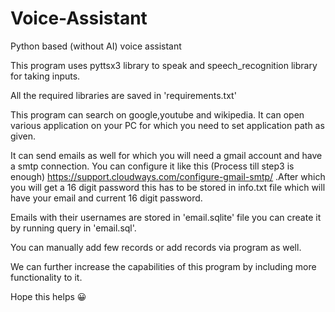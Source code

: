 # Voice-Assistant
Python based (without AI) voice assistant


This program uses pyttsx3 library to speak and speech_recognition library for taking inputs.

All the required libraries are saved in 'requirements.txt'

This program can search on google,youtube and wikipedia. It can open various application on your PC for which you need to set application path as given.

It can send emails as well for which you will need a gmail account and have a smtp connection. You can configure it like this (Process till step3 is enough) https://support.cloudways.com/configure-gmail-smtp/ .After which you will get a 16 digit password this has to be stored in info.txt file which will have your email and current 16 digit password. 

Emails with their usernames are stored in 'email.sqlite' file you can create it by running query in 'email.sql'.

You can manually add few records or add records via program as well.

We can further increase the capabilities of this program by including more functionality to it.

Hope this helps 😀
